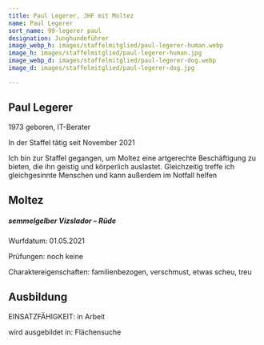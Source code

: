 ```yaml
---
title: Paul Legerer, JHF mit Moltez
name: Paul Legerer
sort_name: 99-legerer paul
designation: Junghundeführer
image_webp_h: images/staffelmitglied/paul-legerer-human.webp
image_h: images/staffelmitglied/paul-legerer-human.jpg
image_webp_d: images/staffelmitglied/paul-legerer-dog.webp
image_d: images/staffelmitglied/paul-legerer-dog.jpg

---
```

## Paul Legerer
1973 geboren, IT-Berater

In der Staffel tätig seit November 2021

Ich bin zur Staffel gegangen, um Moltez eine artgerechte Beschäftigung zu bieten, die ihn geistig und körperlich auslastet. Gleichzeitig treffe ich gleichgesinnte Menschen und kann außerdem im Notfall helfen

## Moltez
##### semmelgelber Vizslador – Rüde
Wurfdatum: 01.05.2021

Prüfungen: noch keine

Charaktereigenschaften: familienbezogen, verschmust, etwas scheu, treu

## Ausbildung
EINSATZFÄHIGKEIT: in Arbeit

wird ausgebildet in: Flächensuche